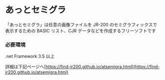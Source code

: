 ﻿# あっとセミグラ  
「あっとセミグラ」は任意の画像ファイルを JR-200 のセミグラフィックスで表示するための BASIC リスト、CJR データなどを作成するフリーソフトです  
### 必要環境  
.net Framework 3.5 以上  
  
詳細は下記ページへ[https://find-jr200.github.io/atsemigra.html](https://find-jr200.github.io/atsemigra.html)
